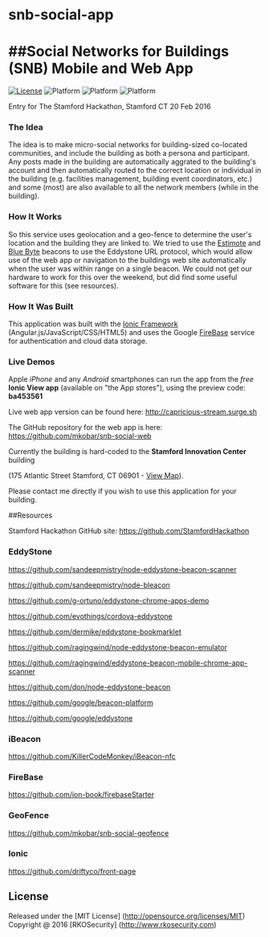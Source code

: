 # snb-social-app

##Social Networks for Buildings (SNB) Mobile and Web App
===
[![License](https://img.shields.io/badge/license-MIT-orange.svg?style=flat-square)](https://github.com/mkobar/snb-social-app/blob/master/LICENSE)
![Platform](https://img.shields.io/badge/platform-Android-brightgreen.svg)
![Platform](https://img.shields.io/badge/platform-iOS-blue.svg)
![Platform](https://img.shields.io/badge/platform-Web-orange.svg)

Entry for The Stamford Hackathon, Stamford CT 20 Feb 2016

### The Idea
The idea is to make micro-social networks for building-sized co-located communities, and include the building as both a persona and participant.  Any posts made in the building are automatically aggrated to the building's account and then automatically routed to the correct location or individual in the building (e.g. facilities management, building event coordinators, etc.) and some (most) are also available to all the network members (while in the building).

### How It Works
So this service uses geolocation and a geo-fence to determine the user's location and the building they are linked to.
We tried to use the [Estimote](http://estimote.com/) and [Blue Byte](http://www.bluebite.com/) beacons to use the Eddystone URL protocol, which would allow use of the web app or navigation to the buildings web site automatically when the user was within range on a single beacon.  We could not get our hardware to work for this over the weekend, but did find some useful software for this (see resources).

### How It Was Built
This application was built with the [Ionic Framework](http://ionicframework.com/) (Angular.js/JavaScript/CSS/HTML5) and uses the Google [FireBase](https://www.firebase.com/) service for authentication and cloud data storage.

### Live Demos
Apple *iPhone* and any *Android* smartphones can run the app from the _free_ **Ionic View app** (available on "the App stores"), using the preview code: **ba453561**

Live web app version can be found here:  http://capricious-stream.surge.sh

The GitHub repository for the web app is here: https://github.com/mkobar/snb-social-web

Currently the building is hard-coded to the **Stamford Innovation Center** building 

(175 Atlantic Street Stamford, CT 06901 - [View Map](https://www.google.com/maps/place/175+Atlantic+St,+Stamford,+CT+06901/@41.0529486,-73.5420202,17z/)).

Please contact me directly if you wish to use this application for your building.

##Resources

Stamford Hackathon GitHub site: https://github.com/StamfordHackathon

### EddyStone
https://github.com/sandeepmistry/node-eddystone-beacon-scanner

https://github.com/sandeepmistry/node-bleacon

https://github.com/g-ortuno/eddystone-chrome-apps-demo

https://github.com/evothings/cordova-eddystone

https://github.com/dermike/eddystone-bookmarklet

https://github.com/ragingwind/node-eddystone-beacon-emulator

https://github.com/ragingwind/eddystone-beacon-mobile-chrome-app-scanner

https://github.com/don/node-eddystone-beacon

https://github.com/google/beacon-platform

https://github.com/google/eddystone

### iBeacon
https://github.com/KillerCodeMonkey/iBeacon-nfc

### FireBase
https://github.com/ion-book/firebaseStarter

### GeoFence
https://github.com/mkobar/snb-social-geofence

### Ionic
https://github.com/driftyco/front-page

## License

Released under the [MIT License] (http://opensource.org/licenses/MIT)
Copyright @ 2016 [RKOSecurity] (http://www.rkosecurity.com)

